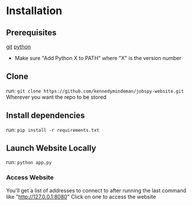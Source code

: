 # Installation
## Prerequisites
[git](https://git-scm.com/downloads)
[python](https://www.python.org/)
- Make sure "Add Python X to PATH" where "X" is the version number

## Clone
run: 
```git clone https://github.com/kennedymindeman/jobspy-website.git```
Wherever you want the repo to be stored

## Install dependencies
run:
```pip install -r requirements.txt```

## Launch Website Locally
run:
```python app.py```

### Access Website
You'll get a list of addresses to connect to after running the last command like "http://127.0.0.1:8080"
Click on one to access the website
